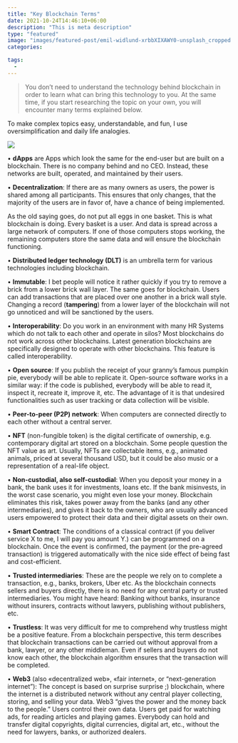 ```yaml
---
title: "Key Blockchain Terms"
date: 2021-10-24T14:46:10+06:00
description: "This is meta description"
type: "featured"
image: "images/featured-post/emil-widlund-xrbbXIXAWY0-unsplash_cropped.jpg"
categories: 

tags:
  -
---
```



> You don’t need to understand the technology behind blockchain in order to learn what can bring this technology to you. At the same time, if you start researching the topic on your own, you will encounter many terms explained below. 

To make complex topics easy, understandable, and fun, I use oversimplification and daily life analogies.

![](../images/post-img.jpg)

•	**dApps**
 are Apps which look the same for the end-user but are built on a blockchain. There is no company behind and no CEO. Instead, these networks are built, operated, and maintained by their users.


•	**Decentralization**: If there are as many owners as users, the power is shared among all participants. This ensures that only changes, that the majority of the users are in favor of, have a chance of being implemented. 

As the old saying goes, do not put all eggs in one basket. This is what blockchain is doing. Every basket is a user. And data is spread across a large network of computers. If one of those computers stops working, the remaining computers store the same data and will ensure the blockchain functioning.


•	**Distributed ledger technology (DLT)** is an umbrella term for various technologies including blockchain.


•	**Immutable**: I bet people will notice it rather quickly if you try to remove a brick from a lower brick wall layer. The same goes for blockchain. Users can add transactions that are placed over one another in a brick wall style. Changing a record (**tampering**) from a lower layer of the blockchain will not go unnoticed and will be sanctioned by the users.  

• **Interoperability**: Do you work in an environment with many HR Systems which do not talk to each other and operate in silos? Most blockchains do not work across other blockchains. Latest generation blockchains are specifically designed to operate with other blockchains. This feature is called interoperability.  


•	**Open source**: If you publish the receipt of your granny’s famous pumpkin pie, everybody will be able to replicate it. Open-source software works in a similar way: if the code is published, everybody will be able to read it, inspect it, recreate it, improve it, etc. The advantage of it is that undesired functionalities such as user tracking or data collection will be visible. 


•	**Peer-to-peer (P2P) network**: When computers are connected directly to each other without a central server. 


•	**NFT** (non-fungible token) is the digital certificate of ownership, e.g. contemporary digital art stored on a blockchain. Some people question the NFT value as art. Usually, NFTs are collectable items, e.g., animated animals, priced at several thousand USD, but it could be also music or a representation of a real-life object.  


•	**Non-custodial, also self-custodial**: When you deposit your money in a bank, the bank uses it for investments, loans etc. If the bank misinvests, in the worst case scenario, you might even lose your money. Blockchain eliminates this risk, takes power away from the banks (and any other intermediaries), and gives it back to the owners, who are usually advanced users empowered to protect their data and their digital assets on their own.  


•	**Smart Contract**: The conditions of a classical contract (if you deliver service X to me, I will pay you amount Y.) can be programmed on a blockchain. Once the event is confirmed, the payment (or the pre-agreed transaction) is triggered automatically with the nice side effect of being fast and cost-efficient.  


•	**Trusted intermediaries**: These are the people we rely on to complete a transaction, e.g., banks, brokers, Uber etc. As the blockchain connects sellers and buyers directly, there is no need for any central party or trusted intermediaries. You might have heard: Banking without banks, insurance without insurers, contracts without lawyers, publishing without publishers, etc.


•	**Trustless**: It was very difficult for me to comprehend why trustless might be a positive feature. From a blockchain perspective, this term describes that blockchain transactions can be carried out without approval from a bank, lawyer, or any other middleman. Even if sellers and buyers do not know each other, the blockchain algorithm ensures that the transaction will be completed.     


•	**Web3** (also «decentralized web», «fair internet», or “next-generation internet”): The concept is based on surprise surprise ;) blockchain, where the internet is a distributed network without any central player collecting, storing, and selling your data. Web3 “gives the power and the money back to the people.” Users control their own data. Users get paid for watching ads, for reading articles and playing games. Everybody can hold and transfer digital copyrights, digital currencies, digital art, etc., without the need for lawyers, banks, or authorized dealers. 












